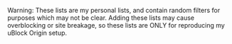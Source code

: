 Warning: These lists are my personal lists, and contain random filters for purposes which may not be clear.
Adding these lists may cause overblocking or site breakage, so these lists are ONLY for reproducing my uBlock Origin setup.
